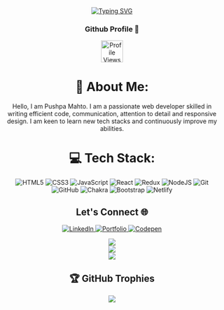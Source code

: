 <div align="center">
 <a  href="https://git.io/typing-svg"><img src="https://readme-typing-svg.demolab.com?font=&pause=1000&color=D32CF7&width=435&lines=Hi!%F0%9F%91%8B+I'm+Pushpa+Mahto,from+Jharkhand" alt="Typing SVG" /></a>

</div>

<div align="center">

<h3> Github Profile 👀</h3>  <img src="https://profile-counter.glitch.me/pushpamahto/count.svg" height="50" alt="Profile Views"  />


# 💫 About Me:
Hello, I am Pushpa Mahto. I am a passionate web developer skilled in  writing efficient code, communication, attention to detail and responsive design. I am keen to learn new tech stacks and continuously improve my abilities.

</div>


<div align="center">

# 💻 Tech Stack:
![HTML5](https://img.shields.io/badge/html5-%23E34F26.svg?style=for-the-badge&logo=html5&logoColor=white) ![CSS3](https://img.shields.io/badge/css3-%231572B6.svg?style=for-the-badge&logo=css3&logoColor=white) ![JavaScript](https://img.shields.io/badge/javascript-%23323330.svg?style=for-the-badge&logo=javascript&logoColor=%23F7DF1E) ![React](https://img.shields.io/badge/react-%2320232a.svg?style=for-the-badge&logo=react&logoColor=%2361DAFB) ![Redux](https://img.shields.io/badge/redux-%23593d88.svg?style=for-the-badge&logo=redux&logoColor=white) ![NodeJS](https://img.shields.io/badge/node.js-6DA55F?style=for-the-badge&logo=node.js&logoColor=white) ![Git](https://img.shields.io/badge/git-%23F05033.svg?style=for-the-badge&logo=git&logoColor=white) ![GitHub](https://img.shields.io/badge/github-%23121011.svg?style=for-the-badge&logo=github&logoColor=white) ![Chakra](https://img.shields.io/badge/chakra-%234ED1C5.svg?style=for-the-badge&logo=chakraui&logoColor=white) ![Bootstrap](https://img.shields.io/badge/bootstrap-%238511FA.svg?style=for-the-badge&logo=bootstrap&logoColor=white) ![Netlify](https://img.shields.io/badge/netlify-%23000000.svg?style=for-the-badge&logo=netlify&logoColor=#00C7B7)




<h2 align="center">Let's Connect 🌐</h2>

<p align="center">
  <a href="https://linkedin.com/in/https://www.linkedin.com/in/pushpa-mahto-356035287/" target="_blank">
    <img src="https://img.shields.io/badge/LinkedIn-%230077B5.svg?&style=for-the-badge&logo=linkedin&logoColor=white" alt="LinkedIn">
  </a>
  <a href="https://pushpa-mahto.netlify.app/" target="_blank">
    <img src="https://img.shields.io/badge/Portfolio-%2312100E.svg?&style=for-the-badge&logo=dev.to&logoColor=pink" alt="Portfolio">
  </a>
  <a href="https://codepen.io/https://codepen.io/Pushpa-Mahto" target="_blank">
    <img src="https://img.shields.io/badge/Codepen-%2312100E.svg?&style=for-the-badge&logo=codepen.to&logoColor=white" alt="Codepen">
  </a>
</p>




![](https://github-readme-stats.vercel.app/api?username=pushpamahto&theme=radical&hide_border=false&include_all_commits=true&count_private=true)<br/>
![](https://github-readme-streak-stats.herokuapp.com/?user=pushpamahto&theme=radical&hide_border=false)<br/>
![](https://github-readme-stats.vercel.app/api/top-langs/?username=pushpamahto&theme=radical&hide_border=false&include_all_commits=true&count_private=true&layout=compact)







## 🏆 GitHub Trophies
![](https://github-profile-trophy.vercel.app/?username=pushpamahto&theme=radical&no-frame=false&no-bg=false&margin-w=4)


</div>

<!-- Proudly created with GPRM ( https://gprm.itsvg.in ) -->
